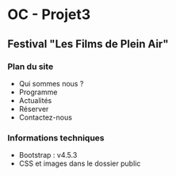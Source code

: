 # OC - Projet3 
## Festival "Les Films de Plein Air"
### Plan du site
* Qui sommes nous ?
* Programme
* Actualités
* Réserver
* Contactez-nous
### Informations techniques
* Bootstrap : v4.5.3
* CSS et images dans le dossier public